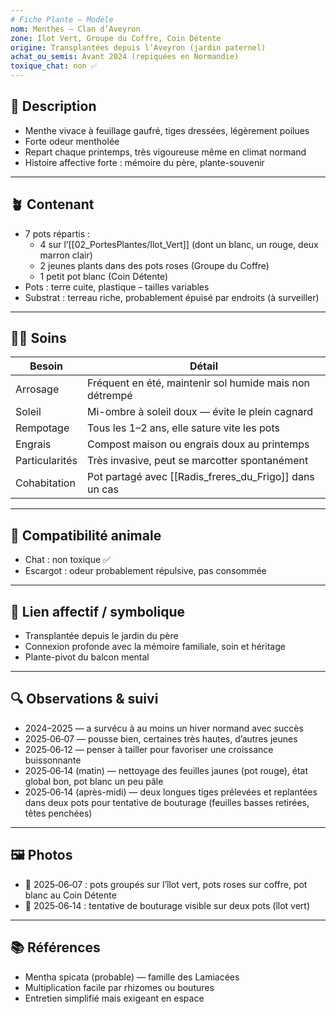 ```yaml
---
# Fiche Plante — Modèle
nom: Menthes – Clan d’Aveyron  
zone: Ilot Vert, Groupe du Coffre, Coin Détente  
origine: Transplantées depuis l’Aveyron (jardin paternel)  
achat_ou_semis: Avant 2024 (repiquées en Normandie)  
toxique_chat: non ✅  
---
```


## 🌱 Description
- Menthe vivace à feuillage gaufré, tiges dressées, légèrement poilues
- Forte odeur mentholée
- Repart chaque printemps, très vigoureuse même en climat normand
- Histoire affective forte : mémoire du père, plante-souvenir

---

## 🪴 Contenant
- 7 pots répartis :
  - 4 sur l’[[02_PortesPlantes/Ilot_Vert]] (dont un blanc, un rouge, deux marron clair)
  - 2 jeunes plants dans des pots roses (Groupe du Coffre)
  - 1 petit pot blanc (Coin Détente)
- Pots : terre cuite, plastique – tailles variables
- Substrat : terreau riche, probablement épuisé par endroits (à surveiller)

---

## 🧑‍🌾 Soins
| Besoin         | Détail |
|----------------|--------|
| Arrosage       | Fréquent en été, maintenir sol humide mais non détrempé |
| Soleil         | Mi-ombre à soleil doux — évite le plein cagnard |
| Rempotage      | Tous les 1–2 ans, elle sature vite les pots |
| Engrais        | Compost maison ou engrais doux au printemps |
| Particularités | Très invasive, peut se marcotter spontanément |
| Cohabitation   | Pot partagé avec [[Radis_freres_du_Frigo]] dans un cas |

---

## 🐾 Compatibilité animale
- Chat : non toxique ✅
- Escargot : odeur probablement répulsive, pas consommée

---

## 💚 Lien affectif / symbolique
- Transplantée depuis le jardin du père
- Connexion profonde avec la mémoire familiale, soin et héritage
- Plante-pivot du balcon mental

---

## 🔍 Observations & suivi
- 2024–2025 — a survécu à au moins un hiver normand avec succès
- 2025‑06‑07 — pousse bien, certaines très hautes, d’autres jeunes
- 2025‑06‑12 — penser à tailler pour favoriser une croissance buissonnante
- 2025‑06‑14 (matin) — nettoyage des feuilles jaunes (pot rouge), état global bon, pot blanc un peu pâle
- 2025‑06‑14 (après-midi) — deux longues tiges prélevées et replantées dans deux pots pour tentative de bouturage (feuilles basses retirées, têtes penchées)

---

## 🖼️ Photos
- 📸 2025‑06‑07 : pots groupés sur l’îlot vert, pots roses sur coffre, pot blanc au Coin Détente
- 📸 2025‑06‑14 : tentative de bouturage visible sur deux pots (îlot vert)

---

## 📚 Références
- Mentha spicata (probable) — famille des Lamiacées
- Multiplication facile par rhizomes ou boutures
- Entretien simplifié mais exigeant en espace